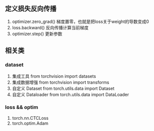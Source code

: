 ## 定义损失反向传播
1. optimizer.zero_grad()  梯度置零，也就是把loss关于weight的导数变成0
2. loss.backward()  反向传播计算当前梯度
3. optimizer.step()  更新参数

## 相关类
### dataset
1. 集成工具 from torchvision import datasets   
2. 集成数据增强 from torchvision import transforms
3. 自定义 Dataset    from torch.utils.data import Dataset
4. 自定义 Dataloader from torch.utils.data import DataLoader

### loss && optim
1. torch.nn.CTCLoss
2. torch.optim.Adam
